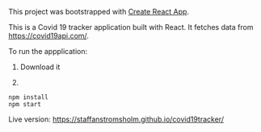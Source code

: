 This project was bootstrapped with [Create React App](https://github.com/facebook/create-react-app).

This is a Covid 19 tracker application built with React.
It fetches data from https://covid19api.com/.

To run the appplication: 

1. Download it

2.
```shell
npm install
npm start
```

Live version: https://staffanstromsholm.github.io/covid19tracker/
